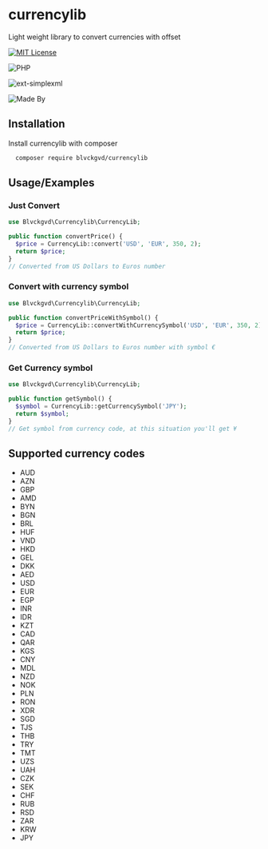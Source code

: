 
# currencylib

Light weight library to convert currencies with offset



[![MIT License](https://img.shields.io/badge/License-MIT-green.svg)](https://choosealicense.com/licenses/mit/)

![PHP](https://badgen.net/badge/php/">=5.6"/blue)

![ext-simplexml](https://badgen.net/badge/ext-simplexml/"*"/green)

![Made By](https://badgen.net/badge/author/blvckgvd(Anton-Shulzhenko)/red)


## Installation

Install currencylib with composer

```bash
  composer require blvckgvd/currencylib
```
    
## Usage/Examples
### Just Convert
```php
use Blvckgvd\Currencylib\CurrencyLib;

public function convertPrice() {
  $price = CurrencyLib::convert('USD', 'EUR', 350, 2);
  return $price;
}
// Converted from US Dollars to Euros number
```
### Convert with currency symbol
```php
use Blvckgvd\Currencylib\CurrencyLib;

public function convertPriceWithSymbol() {
  $price = CurrencyLib::convertWithCurrencySymbol('USD', 'EUR', 350, 2);
  return $price;
}
// Converted from US Dollars to Euros number with symbol €
```
### Get Currency symbol
```php
use Blvckgvd\Currencylib\CurrencyLib;

public function getSymbol() {
  $symbol = CurrencyLib::getCurrencySymbol('JPY');
  return $symbol;
}
// Get symbol from currency code, at this situation you'll get ¥
```


## Supported currency codes

- AUD
- AZN
- GBP
- AMD
- BYN
- BGN
- BRL
- HUF
- VND
- HKD
- GEL
- DKK
- AED
- USD
- EUR
- EGP
- INR
- IDR
- KZT
- CAD
- QAR
- KGS
- CNY
- MDL
- NZD
- NOK
- PLN
- RON
- XDR
- SGD
- TJS
- THB
- TRY
- TMT
- UZS
- UAH
- CZK
- SEK
- CHF
- RUB
- RSD
- ZAR
- KRW
- JPY

